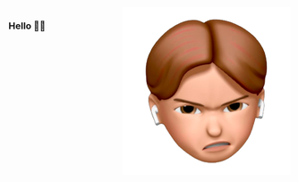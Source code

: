 <img src="image.png" min-width="300px" max-width="300px" width="300px" align="right" alt="me">

### Hello 🧙‍♂️
